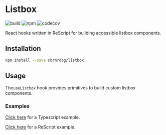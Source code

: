 # Listbox

![build](https://img.shields.io/github/workflow/status/brnrdog/listbox/Automated%20tests)
![npm](https://img.shields.io/npm/v/@brnrdog/listbox)
![codecov](https://img.shields.io/codecov/c/github/brnrdog/listbox)

React hooks written in ReScript for building accessible listbox components.

## Installation

```sh
npm install --save @brnrdog/listbox
```

## Usage

The`useListbox` hook provides primitives to build custom listbox components.

### Examples

[Click here](https://github.com/brnrdog/listbox/tree/master/examples/typescript/src/App.tsx) for a Typescript example.

[Click here](https://github.com/brnrdog/listbox/blob/master/src/__tests__/ListboxTest.res) for a ReScript example.
